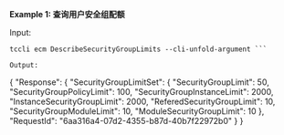 **Example 1: 查询用户安全组配额**



Input: 

```
tccli ecm DescribeSecurityGroupLimits --cli-unfold-argument ```

Output: 
```
{
    "Response": {
        "SecurityGroupLimitSet": {
            "SecurityGroupLimit": 50,
            "SecurityGroupPolicyLimit": 100,
            "SecurityGroupInstanceLimit": 2000,
            "InstanceSecurityGroupLimit": 2000,
            "ReferedSecurityGroupLimit": 10,
            "SecurityGroupModuleLimit": 10,
            "ModuleSecurityGroupLimit": 10
        },
        "RequestId": "6aa316a4-07d2-4355-b87d-40b7f22972b0"
    }
}
```

